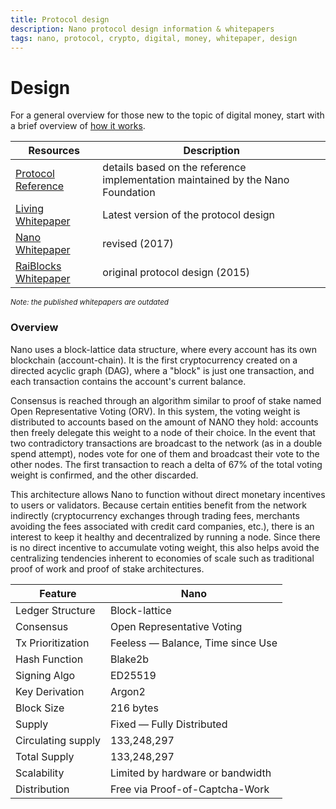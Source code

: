 ```yaml
---
title: Protocol design
description: Nano protocol design information & whitepapers
tags: nano, protocol, crypto, digital, money, whitepaper, design
---
```


# Design

For a general overview for those new to the topic of digital money, start with a brief overview of <a href="/introduction/how-it-works">how it works</a>.

| Resources                                                                                                                                  | Description                                                                     |
| ------------------------------------------------------------------------------------------------------------------------------------------ | ------------------------------------------------------------------------------- |
| [Protocol Reference](/getting-started-devs/protocol-reference)                                                                             | details based on the reference implementation maintained by the Nano Foundation |
| <a href="https://docs.nano.org/protocol-design/introduction/" target="_blank">Living Whitepaper</a>                                        | Latest version of the protocol design                                           |
| <a href="https://github.com/mistakia/nano-community/blob/main/resources/nano-whitepaper.pdf" target="_blank">Nano Whitepaper</a>           | revised (2017)                                                                  |
| <a href="https://github.com/mistakia/nano-community/blob/main/resources/raiblocks-whitepaper.pdf" target="_blank">RaiBlocks Whitepaper</a> | original protocol design (2015)                                                 |

<small>_Note: the published whitepapers are outdated_</small>

### Overview

Nano uses a block-lattice data structure, where every account has its own blockchain (account-chain). It is the first cryptocurrency created on a directed acyclic graph (DAG), where a "block" is just one transaction, and each transaction contains the account's current balance.

Consensus is reached through an algorithm similar to proof of stake named Open Representative Voting (ORV). In this system, the voting weight is distributed to accounts based on the amount of NANO they hold: accounts then freely delegate this weight to a node of their choice. In the event that two contradictory transactions are broadcast to the network (as in a double spend attempt), nodes vote for one of them and broadcast their vote to the other nodes. The first transaction to reach a delta of 67% of the total voting weight is confirmed, and the other discarded.

This architecture allows Nano to function without direct monetary incentives to users or validators. Because certain entities benefit from the network indirectly (cryptocurrency exchanges through trading fees, merchants avoiding the fees associated with credit card companies, etc.), there is an interest to keep it healthy and decentralized by running a node. Since there is no direct incentive to accumulate voting weight, this also helps avoid the centralizing tendencies inherent to economies of scale such as traditional proof of work and proof of stake architectures.

| Feature            | Nano                              |
| ------------------ | --------------------------------- |
| Ledger Structure   | Block-lattice                     |
| Consensus          | Open Representative Voting        |
| Tx Prioritization  | Feeless — Balance, Time since Use |
| Hash Function      | Blake2b                           |
| Signing Algo       | ED25519                           |
| Key Derivation     | Argon2                            |
| Block Size         | 216 bytes                         |
| Supply             | Fixed — Fully Distributed         |
| Circulating supply | 133,248,297                       |
| Total Supply       | 133,248,297                       |
| Scalability        | Limited by hardware or bandwidth  |
| Distribution       | Free via Proof-of-Captcha-Work    |
